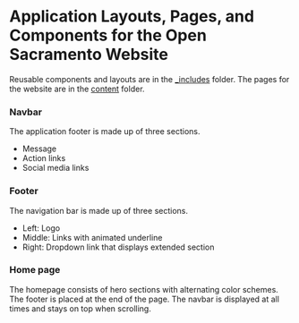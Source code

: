 # Application Layouts, Pages, and Components for the Open Sacramento Website

Reusable components and layouts are in the [_includes](/_includes) folder. The pages for the website are in the [content](/content) folder.

### Navbar

The application footer is made up of three sections.

- Message
- Action links
- Social media links

### Footer

The navigation bar is made up of three sections.

- Left: Logo
- Middle: Links with animated underline
- Right: Dropdown link that displays extended section

### Home page

The homepage consists of hero sections with alternating color schemes. The footer is placed at the end of the page. The navbar is displayed at all times and stays on top when scrolling.
